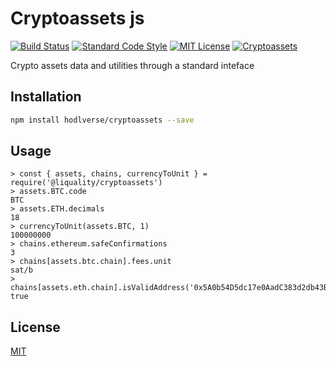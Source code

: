 # Cryptoassets js

[![Build Status](https://travis-ci.com/liquality/cryptoassets.svg?branch=master)](https://travis-ci.com/liquality/cryptoassets)
[![Standard Code Style](https://img.shields.io/badge/codestyle-standard-brightgreen.svg)](https://github.com/standard/standard)
[![MIT License](https://img.shields.io/badge/license-MIT-brightgreen.svg)](./LICENSE.md)
[![Cryptoassets](https://img.shields.io/npm/dt/@liquality/cryptoassets.svg)](https://npmjs.com/package/@liquality/cryptoassets)

Crypto assets data and utilities through a standard inteface

## Installation

```bash
npm install hodlverse/cryptoassets --save
```

## Usage

```
> const { assets, chains, currencyToUnit } = require('@liquality/cryptoassets')
> assets.BTC.code
BTC
> assets.ETH.decimals
18
> currencyToUnit(assets.BTC, 1)
100000000
> chains.ethereum.safeConfirmations
3
> chains[assets.btc.chain].fees.unit
sat/b
> chains[assets.eth.chain].isValidAddress('0x5A0b54D5dc17e0AadC383d2db43B0a0D3E029c4c)
true

```

## License

[MIT](./LICENSE.md)
